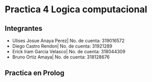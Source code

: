 # Practica 4 Logica computacional

## Integrantes

- Ulises Josue Anaya Perez| No. de cuenta: 319016572
- Diego Castro Rendon| No. de cuenta: 31921289
- Erick Iram Garcia Velasco| No. de cuenta: 318044309
- Bruno Ortiz Amaya| No. de cuenta: 318128676

## Practica en Prolog
